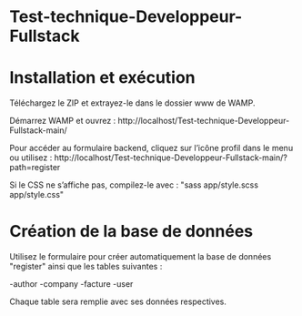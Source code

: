# Test-technique-Developpeur-Fullstack

# Installation et exécution

Téléchargez le ZIP et extrayez-le dans le dossier www de WAMP.

Démarrez WAMP et ouvrez :
http://localhost/Test-technique-Developpeur-Fullstack-main/

Pour accéder au formulaire backend, cliquez sur l’icône profil dans le menu ou utilisez :
http://localhost/Test-technique-Developpeur-Fullstack-main/?path=register

Si le CSS ne s’affiche pas, compilez-le avec : "sass app/style.scss app/style.css"

# Création de la base de données

Utilisez le formulaire pour créer automatiquement la base de données "register" ainsi que les tables suivantes :

-author
-company
-facture
-user

Chaque table sera remplie avec ses données respectives.